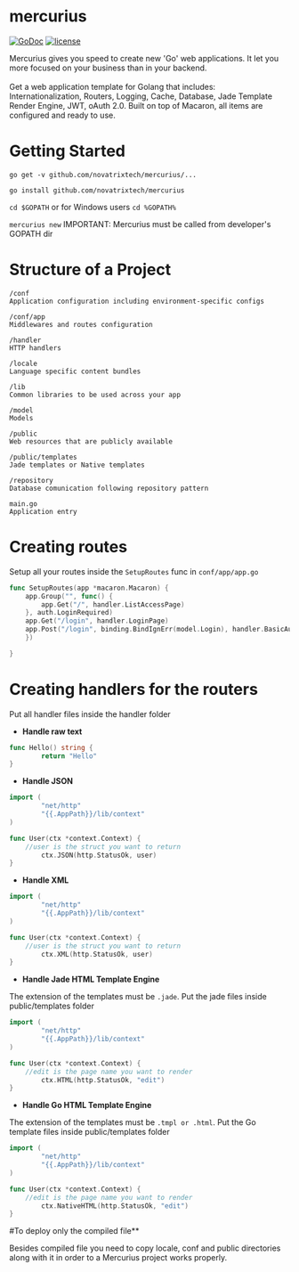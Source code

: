 # mercurius
[![GoDoc](https://godoc.org/github.com/novatrixtech/mercurius?status.svg)](https://godoc.org/github.com/novatrixtech/mercurius)
[![license](https://img.shields.io/badge/license-Apache%20License%202.0-blue.svg?style=flat)](http://www.apache.org/licenses/LICENSE-2.0)

Mercurius gives you speed to create new 'Go' web applications. It let you more focused on your business than in your backend.
<br/><br/>
Get a web application template for Golang that includes: Internationalization, Routers, Logging, Cache, Database, Jade Template Render Engine, JWT, oAuth 2.0. Built on top of Macaron, all items are configured and ready to use.

# Getting Started

```go get -v github.com/novatrixtech/mercurius/...```

```go install github.com/novatrixtech/mercurius```

```cd $GOPATH``` or for Windows users ```cd %GOPATH%``` 

```mercurius new```
IMPORTANT: Mercurius must be called from developer's GOPATH dir

# Structure of a Project
```
/conf 
Application configuration including environment-specific configs

/conf/app
Middlewares and routes configuration

/handler
HTTP handlers

/locale
Language specific content bundles

/lib
Common libraries to be used across your app

/model
Models

/public
Web resources that are publicly available

/public/templates
Jade templates or Native templates

/repository
Database comunication following repository pattern

main.go
Application entry
```

# Creating routes
Setup all your routes inside the `SetupRoutes` func in `conf/app/app.go`
```go
func SetupRoutes(app *macaron.Macaron) {
	app.Group("", func() {
		app.Get("/", handler.ListAccessPage)
	}, auth.LoginRequired)
	app.Get("/login", handler.LoginPage)
	app.Post("/login", binding.BindIgnErr(model.Login), handler.BasicAuth)
	})

}
```

# Creating handlers for the routers
Put all handler files inside the handler folder

- **Handle raw text**
```go
func Hello() string {
        return "Hello"
}
```

- **Handle JSON**
```go
import (
        "net/http"
        "{{.AppPath}}/lib/context"
)

func User(ctx *context.Context) {
	//user is the struct you want to return
        ctx.JSON(http.StatusOk, user)
}
```

- **Handle XML**
```go
import (
        "net/http"
        "{{.AppPath}}/lib/context"
)

func User(ctx *context.Context) {
	//user is the struct you want to return
        ctx.XML(http.StatusOk, user)
}
```

- **Handle Jade HTML Template Engine**

The extension of the templates must be `.jade`. Put the jade files inside public/templates folder
```go
import (
        "net/http"
        "{{.AppPath}}/lib/context"
)

func User(ctx *context.Context) {
	//edit is the page name you want to render
        ctx.HTML(http.StatusOk, "edit")
}
```

- **Handle Go HTML Template Engine**

The extension of the templates must be `.tmpl or .html`. Put the Go template files inside public/templates folder
```go
import (
        "net/http"
        "{{.AppPath}}/lib/context"
)

func User(ctx *context.Context) {
	//edit is the page name you want to render
        ctx.NativeHTML(http.StatusOk, "edit")
}
```

#To deploy only the compiled file**

Besides compiled file you need to copy locale, conf and public directories along with it in order to a Mercurius project works properly.